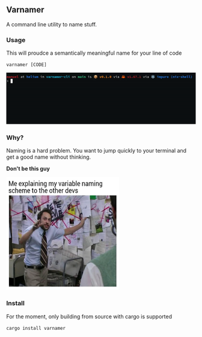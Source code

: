 ## Varnamer

A command line utility to name stuff.

### Usage

This will proudce a semantically meaningful name for your line of code

```
varnamer [CODE]
```

![cli example](assets/cli_example.gif)

### Why?

Naming is a hard problem. You want to jump quickly to your terminal and get a good name without thinking. 

**Don't be this guy**

<img src="assets/code.webp" height="300" width="300" >

### Install

For the moment, only building from source with cargo is supported

```
cargo install varnamer
```